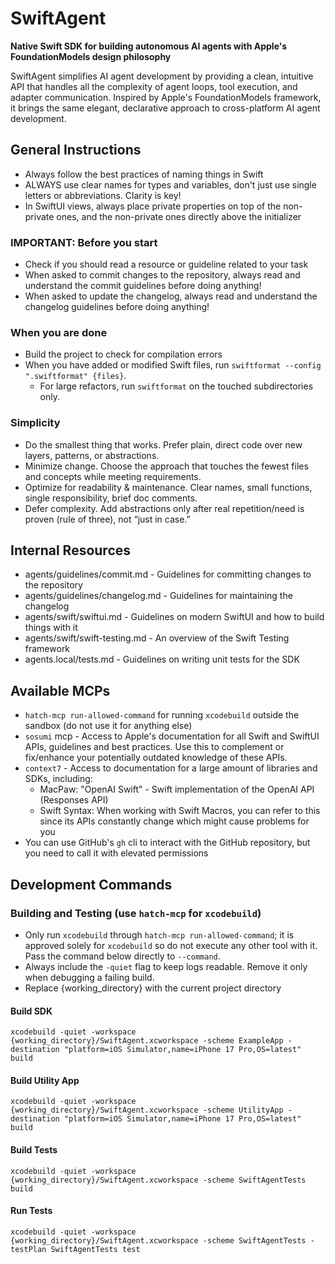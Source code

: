 # SwiftAgent

**Native Swift SDK for building autonomous AI agents with Apple's FoundationModels design philosophy**

SwiftAgent simplifies AI agent development by providing a clean, intuitive API that handles all the complexity of agent loops, tool execution, and adapter communication. Inspired by Apple's FoundationModels framework, it brings the same elegant, declarative approach to cross-platform AI agent development.

## General Instructions

- Always follow the best practices of naming things in Swift
- ALWAYS use clear names for types and variables, don't just use single letters or abbreviations. Clarity is key!
- In SwiftUI views, always place private properties on top of the non-private ones, and the non-private ones directly above the initializer

### **IMPORTANT**: Before you start

- Check if you should read a resource or guideline related to your task
- When asked to commit changes to the repository, always read and understand the commit guidelines before doing anything!
- When asked to update the changelog, always read and understand the changelog guidelines before doing anything!

### When you are done

- Build the project to check for compilation errors
- When you have added or modified Swift files, run `swiftformat --config ".swiftformat" {files}`.
  - For large refactors, run `swiftformat` on the touched subdirectories only.

### Simplicity

- Do the smallest thing that works. Prefer plain, direct code over new layers, patterns, or abstractions.
- Minimize change. Choose the approach that touches the fewest files and concepts while meeting requirements.
- Optimize for readability & maintenance. Clear names, small functions, single responsibility, brief doc comments.
- Defer complexity. Add abstractions only after real repetition/need is proven (rule of three), not “just in case.”

## Internal Resources

- agents/guidelines/commit.md - Guidelines for committing changes to the repository
- agents/guidelines/changelog.md - Guidelines for maintaining the changelog
- agents/swift/swiftui.md - Guidelines on modern SwiftUI and how to build things with it
- agents/swift/swift-testing.md - An overview of the Swift Testing framework
- agents.local/tests.md - Guidelines on writing unit tests for the SDK

## Available MCPs

- `hatch-mcp run-allowed-command` for running `xcodebuild` outside the sandbox (do not use it for anything else)
- `sosumi` mcp - Access to Apple's documentation for all Swift and SwiftUI APIs, guidelines and best practices. Use this to complement or fix/enhance your potentially outdated knowledge of these APIs.
- `context7` - Access to documentation for a large amount of libraries and SDKs, including:
  - MacPaw: "OpenAI Swift" - Swift implementation of the OpenAI API (Responses API)
  - Swift Syntax: When working with Swift Macros, you can refer to this since its APIs constantly change which might cause problems for you
- You can use GitHub's `gh` cli to interact with the GitHub repository, but you need to call it with elevated permissions

## Development Commands

### Building and Testing (use `hatch-mcp` for `xcodebuild`)

- Only run `xcodebuild` through `hatch-mcp run-allowed-command`; it is approved solely for `xcodebuild` so do not execute any other tool with it. Pass the command below directly to `--command`.
- Always include the `-quiet` flag to keep logs readable. Remove it only when debugging a failing build.
- Replace {working_directory} with the current project directory

#### Build SDK

```
xcodebuild -quiet -workspace {working_directory}/SwiftAgent.xcworkspace -scheme ExampleApp -destination "platform=iOS Simulator,name=iPhone 17 Pro,OS=latest" build
```

#### Build Utility App

```
xcodebuild -quiet -workspace {working_directory}/SwiftAgent.xcworkspace -scheme UtilityApp -destination "platform=iOS Simulator,name=iPhone 17 Pro,OS=latest" build
```

#### Build Tests

```
xcodebuild -quiet -workspace {working_directory}/SwiftAgent.xcworkspace -scheme SwiftAgentTests build
```

#### Run Tests

```
xcodebuild -quiet -workspace {working_directory}/SwiftAgent.xcworkspace -scheme SwiftAgentTests -testPlan SwiftAgentTests test
```
